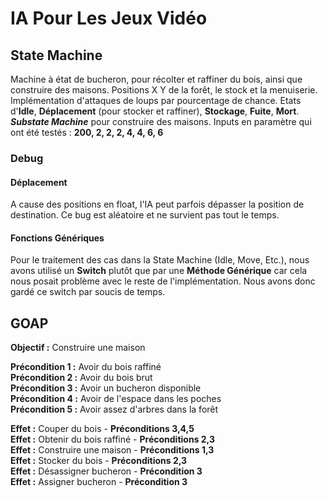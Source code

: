 # IA Pour Les Jeux Vidéo

## State Machine

Machine à état de bucheron, pour récolter et raffiner du bois, ainsi que construire des maisons.
Positions X Y de la forêt, le stock et la menuiserie.
Implémentation d'attaques de loups par pourcentage de chance.
Etats d'**Idle**, **Déplacement** (pour stocker et raffiner), **Stockage**, **Fuite**, **Mort**.
**_Substate Machine_** pour construire des maisons.
Inputs en paramètre qui ont été testés : **200, 2, 2, 2, 4, 4, 6, 6**

### Debug 

#### Déplacement

A cause des positions en float, l'IA peut parfois dépasser la position de destination.
Ce bug est aléatoire et ne survient pas tout le temps.

#### Fonctions Génériques

Pour le traitement des cas dans la State Machine (Idle, Move, Etc.), nous avons utilisé un **Switch**
plutôt que par une **Méthode Générique** car cela nous posait problème avec le reste de l'implémentation.
Nous avons donc gardé ce switch par soucis de temps.

## GOAP

**Objectif :** Construire une maison

**Précondition 1 :** Avoir du bois raffiné  
**Précondition 2 :** Avoir du bois brut  
**Précondition 3 :** Avoir un bucheron disponible  
**Précondition 4 :** Avoir de l'espace dans les poches  
**Précondition 5 :** Avoir assez d'arbres dans la forêt  

**Effet :** Couper du bois - **Préconditions 3,4,5**  
**Effet :** Obtenir du bois raffiné - **Préconditions 2,3**  
**Effet :** Construire une maison - **Préconditions 1,3**  
**Effet :** Stocker du bois - **Préconditions 2,3**  
**Effet :** Désassigner bucheron - **Précondition 3**  
**Effet :** Assigner bucheron - **Précondition 3**  
